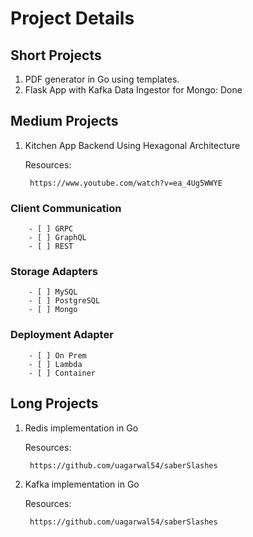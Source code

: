 # Project Details

## Short Projects

1. PDF generator in Go using templates.
2. Flask App with Kafka Data Ingestor for Mongo: Done

## Medium Projects

1. Kitchen App Backend Using Hexagonal Architecture

    Resources:

        https://www.youtube.com/watch?v=ea_4Ug5WWYE

### Client Communication

        - [ ] GRPC
        - [ ] GraphQL
        - [ ] REST

### Storage Adapters

        - [ ] MySQL
        - [ ] PostgreSQL
        - [ ] Mongo

### Deployment Adapter

        - [ ] On Prem
        - [ ] Lambda
        - [ ] Container

## Long Projects

1. Redis implementation in Go

    Resources:

        https://github.com/uagarwal54/saberSlashes
2. Kafka implementation in Go

    Resources:

        https://github.com/uagarwal54/saberSlashes
